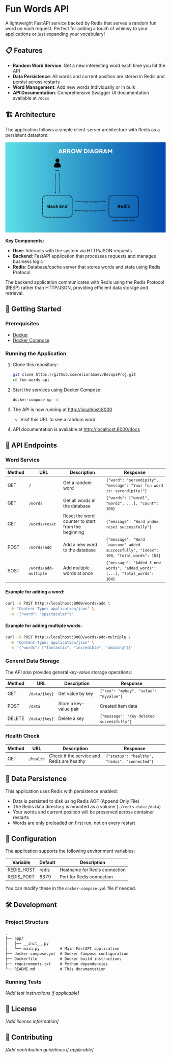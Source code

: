 # Fun Words API

A lightweight FastAPI service backed by Redis that serves a random fun word on each request. Perfect for adding a touch of whimsy to your applications or just expanding your vocabulary!

## 📋 Features

- **Random Word Service**: Get a new interesting word each time you hit the API
- **Data Persistence**: All words and current position are stored in Redis and persist across restarts
- **Word Management**: Add new words individually or in bulk
- **API Documentation**: Comprehensive Swagger UI documentation available at `/docs`

## 🏗️ Architecture

The application follows a simple client-server architecture with Redis as a persistent datastore:

![System Architecture](images/diagram.png)

**Key Components:**
- **User**: Interacts with the system via HTTP/JSON requests
- **Backend**: FastAPI application that processes requests and manages business logic
- **Redis**: Database/cache server that stores words and state using Redis Protocol

The backend application communicates with Redis using the Redis Protocol (RESP) rather than HTTP/JSON, providing efficient data storage and retrieval.

## 🚀 Getting Started

### Prerequisites

- [Docker](https://www.docker.com/get-started)
- [Docker Compose](https://docs.docker.com/compose/install/)

### Running the Application

1. Clone this repository:
   ```bash
   git clone https://github.com/eliorabaev/DevopsProj.git
   cd fun-words-api
   ```

2. Start the services using Docker Compose:
   ```bash
   docker-compose up -d
   ```

3. The API is now running at [http://localhost:8000](http://localhost:8000)
   - Visit this URL to see a random word

4. API documentation is available at [http://localhost:8000/docs](http://localhost:8000/docs)

## 📝 API Endpoints

### Word Service

| Method | URL | Description | Response |
|--------|-----|-------------|----------|
| GET | `/` | Get a random word | `{"word": "serendipity", "message": "Your fun word is: serendipity!"}` |
| GET | `/words` | Get all words in the database | `{"words": ["word1", "word2", ...], "count": 100}` |
| GET | `/words/reset` | Reset the word counter to start from the beginning | `{"message": "Word index reset successfully"}` |
| POST | `/words/add` | Add a new word to the database | `{"message": "Word 'awesome' added successfully", "index": 100, "total_words": 101}` |
| POST | `/words/add-multiple` | Add multiple words at once | `{"message": "Added 3 new words", "added_words": [...], "total_words": 104}` |

#### Example for adding a word:
```bash
curl -X POST http://localhost:8000/words/add \
  -H "Content-Type: application/json" \
  -d '{"word": "spectacular"}'
```

#### Example for adding multiple words:
```bash
curl -X POST http://localhost:8000/words/add-multiple \
  -H "Content-Type: application/json" \
  -d '{"words": ["fantastic", "incredible", "amazing"]}'
```

### General Data Storage

The API also provides general key-value storage operations:

| Method | URL | Description | Response |
|--------|-----|-------------|----------|
| GET | `/data/{key}` | Get value by key | `{"key": "mykey", "value": "myvalue"}` |
| POST | `/data` | Store a key-value pair | Created item data |
| DELETE | `/data/{key}` | Delete a key | `{"message": "Key deleted successfully"}` |

### Health Check

| Method | URL | Description | Response |
|--------|-----|-------------|----------|
| GET | `/health` | Check if the service and Redis are healthy | `{"status": "healthy", "redis": "connected"}` |

## 💾 Data Persistence

This application uses Redis with persistence enabled:

- Data is persisted to disk using Redis AOF (Append Only File)
- The Redis data directory is mounted as a volume (`./redis-data:/data`)
- Your words and current position will be preserved across container restarts
- Words are only preloaded on first run, not on every restart

## 🔧 Configuration

The application supports the following environment variables:

| Variable | Default | Description |
|----------|---------|-------------|
| REDIS_HOST | redis | Hostname for Redis connection |
| REDIS_PORT | 6379 | Port for Redis connection |

You can modify these in the `docker-compose.yml` file if needed.

## 🛠️ Development

### Project Structure

```
.
├── app/
│   ├── __init__.py
│   └── main.py         # Main FastAPI application
├── docker-compose.yml  # Docker Compose configuration
├── Dockerfile          # Docker build instructions
├── requirements.txt    # Python dependencies
└── README.md           # This documentation
```

### Running Tests

*[Add test instructions if applicable]*

## 📄 License

*[Add license information]*

## 👥 Contributing

*[Add contribution guidelines if applicable]*
